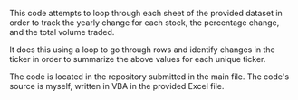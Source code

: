 This code attempts to loop through each sheet of the provided dataset in order to track the yearly change for each stock, the percentage change, and the total volume traded.

It does this using a loop to go through rows and identify changes in the ticker in order to summarize the above values for each unique ticker.

The code is located in the repository submitted in the main file. The code's source is myself, written in VBA in the provided Excel file.
